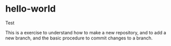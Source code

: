 # hello-world
Test

This is a exercise to understand how to make a new repository, and to add a new branch, and the basic procedure to commit changes to a branch.
